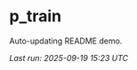 # p_train

Auto-updating README demo.

<!--START_SECTION:status-->
_Last run: 2025-09-19 15:23 UTC_
<!--END_SECTION:status-->









































































































































































































































































































































































































































































































































































































































